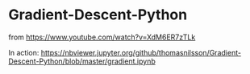 # Gradient-Descent-Python
from https://www.youtube.com/watch?v=XdM6ER7zTLk

In action:
https://nbviewer.jupyter.org/github/thomasnilsson/Gradient-Descent-Python/blob/master/gradient.ipynb
